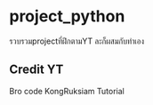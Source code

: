 # project_python
รวบรวมprojectที่ฝึกตามYT 
ละก็ผสมกับทำเอง

## Credit YT
Bro code
KongRuksiam Tutorial